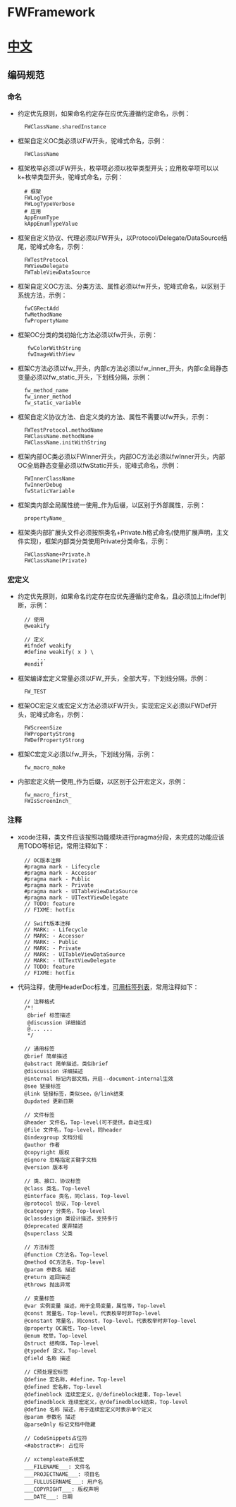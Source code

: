# FWFramework

# [中文](STANDARD_CN.md)

## 编码规范
### 命名
* 约定优先原则，如果命名约定存在应优先遵循约定命名，示例：

		FWClassName.sharedInstance

* 框架自定义OC类必须以FW开头，驼峰式命名，示例：

		FWClassName

* 框架枚举必须以FW开头，枚举项必须以枚举类型开头；应用枚举项可以以k+枚举类型开头，驼峰式命名，示例：

		# 框架
		FWLogType
		FWLogTypeVerbose
		# 应用
		AppEnumType
		kAppEnumTypeValue
	
* 框架自定义协议、代理必须以FW开头，以Protocol/Delegate/DataSource结尾，驼峰式命名，示例：

		FWTestProtocol
		FWViewDelegate
		FWTableViewDataSource
		
* 框架自定义OC方法、分类方法、属性必须以fw开头，驼峰式命名，以区别于系统方法，示例：

		fwCGRectAdd
		fwMethodName
		fwPropertyName

* 框架OC分类的类初始化方法必须以fw开头，示例：

		 fwColorWithString
		 fwImageWithView

* 框架C方法必须以fw_开头，内部c方法必须以fw_inner_开头，内部c全局静态变量必须以fw_static_开头，下划线分隔，示例：

		fw_method_name
		fw_inner_method
		fw_static_variable
		
* 框架自定义协议方法、自定义类的方法、属性不需要以fw开头，示例：

		FWTestProtocol.methodName
		FWClassName.methodName
		FWClassName.initWithString

* 框架内部OC类必须以FWInner开头，内部OC方法必须以fwInner开头，内部OC全局静态变量必须以fwStatic开头，驼峰式命名，示例：

		FWInnerClassName
		fwInnerDebug
		fwStaticVariable

* 框架类内部全局属性统一使用_作为后缀，以区别于外部属性，示例：

		propertyName_

* 框架类内部扩展头文件必须按照类名+Private.h格式命名(使用扩展声明，主文件实现)，框架内部类分类使用Private分类命名，示例：

		FWClassName+Private.h
		FWClassName(Private)

### 宏定义
* 约定优先原则，如果命名约定存在应优先遵循约定命名，且必须加上ifndef判断，示例：

		// 使用
		@weakify
		
		// 定义
		#ifndef weakify
		#define weakify( x ) \
			...
		#endif

* 框架编译宏定义常量必须以FW_开头，全部大写，下划线分隔，示例：
	
		FW_TEST

* 框架OC宏定义或宏定义方法必须以FW开头，实现宏定义必须以FWDef开头，驼峰式命名，示例：
	
		FWScreenSize
		FWPropertyStrong
		FWDefPropertyStrong
		
* 框架C宏定义必须以fw_开头，下划线分隔，示例：

		fw_macro_make
	
* 内部宏定义统一使用_作为后缀，以区别于公开宏定义，示例：

		fw_macro_first_
		FWIsScreenInch_

### 注释
* xcode注释，类文件应该按照功能模块进行pragma分段，未完成的功能应该用TODO等标记，常用注释如下：

		// OC版本注释
		#pragma mark - Lifecycle
		#pragma mark - Accessor
		#pragma mark - Public
		#pragma mark - Private
		#pragma mark - UITableViewDataSource
		#pragma mark - UITextViewDelegate
		// TODO: feature
		// FIXME: hotfix
		
		// Swift版本注释
		// MARK: - Lifecycle
		// MARK: - Accessor
		// MARK: - Public
		// MARK: - Private
		// MARK: - UITableViewDataSource
		// MARK: - UITextViewDelegate
		// TODO: feature
		// FIXME: hotfix
		
* 代码注释，使用HeaderDoc标准，[可用标签列表](https://developer.apple.com/legacy/library/documentation/DeveloperTools/Conceptual/HeaderDoc/tags/tags.html)，常用注释如下：

		// 注释格式
		/*!
 		 @brief 标签描述
		 @discussion 详细描述
		 @... ...
 		 */
 		
 		// 通用标签
		@brief 简单描述
		@abstract 简单描述，类似brief
		@discussion 详细描述
		@internal 标记内部文档，开启--document-internal生效
		@see 链接标签
		@link 链接标签，类似see，@/link结束
		@updated 更新日期

		// 文件标签
		@header 文件名，Top-level(可不提供，自动生成)
		@file 文件名，Top-level，同header
		@indexgroup 文档分组
		@author 作者
		@copyright 版权
		@ignore 忽略指定关键字文档
		@version 版本号

		// 类、接口、协议标签
		@class 类名，Top-level
		@interface 类名，同class，Top-level
		@protocol 协议，Top-level
		@category 分类名，Top-level
		@classdesign 类设计描述，支持多行
		@deprecated 废弃描述
		@superclass 父类

		// 方法标签
		@function C方法名，Top-level
		@method OC方法名，Top-level
		@param 参数名 描述
		@return 返回描述
		@throws 抛出异常

		// 变量标签
		@var 实例变量 描述，用于全局变量，属性等，Top-level
		@const 常量名，Top-level。代表枚举时非Top-level
		@constant 常量名，同const，Top-level。代表枚举时非Top-level
		@property OC属性，Top-level
		@enum 枚举，Top-level
		@struct 结构体，Top-level
		@typedef 定义，Top-level
		@field 名称 描述
		
		// C预处理宏标签
		@define 宏名称，#define，Top-level
		@defined 宏名称，Top-level
		@defineblock 连续宏定义，@/defineblock结束，Top-level
		@definedblock 连续宏定义，@/definedblock结束，Top-level
		@define 名称 描述，用于连续宏定义时表示单个定义
		@param 参数名 描述
		@parseOnly 标记文档中隐藏

		// CodeSnippets占位符
		<#abstract#>: 占位符
 		
 		// xctempleate系统宏
 		___FILENAME___: 文件名
 		___PROJECTNAME___: 项目名
 		___FULLUSERNAME___: 用户名
 		___COPYRIGHT___: 版权声明
 		___DATE___: 日期

